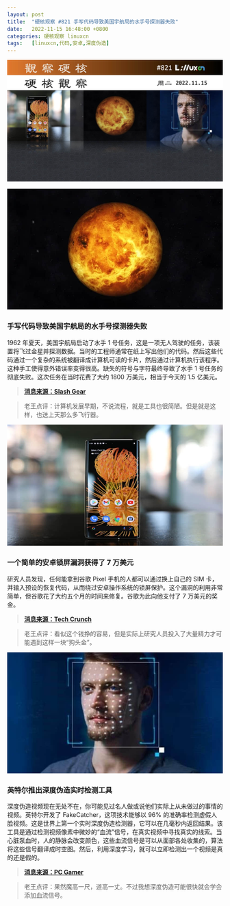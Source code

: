 ```yaml
---
layout: post
title:	"硬核观察 #821 手写代码导致美国宇航局的水手号探测器失败"
date:	2022-11-15 16:48:00 +0800 
categories:	硬核观察 linuxcn 
tags:	[linuxcn,代码,安卓,深度伪造]
---
```



![](/Asserts/Images/album/202211/15/164648rncea6ga6are4knk.jpg)


![](/Asserts/Images/album/202211/15/164732p28iz73781e726h6.jpg)


### 手写代码导致美国宇航局的水手号探测器失败


1962 年夏天，美国宇航局启动了水手 1 号任务，这是一项无人驾驶的任务，该装置将飞过金星并探测数据。当时的工程师通常在纸上写出他们的代码。然后这些代码通过一个复杂的系统被翻译成计算机可读的卡片，然后通过计算机执行该程序。这种手工使得意外错误率变得很高。缺失的符号与字符最终导致了水手 1 号任务的彻底失败。这次任务在当时花费了大约 1800 万美元，相当于今天的 1.5 亿美元。



> 
> **[消息来源：Slash Gear](https://www.slashgear.com/1101785/this-simple-programing-error-cost-nasa-18-million/)**
> 
> 
> 



> 
> 老王点评：计算机发展早期，不说流程，就是工具也很简陋。但是就是这样，也送上天那么多飞行器。
> 
> 
> 


![](/Asserts/Images/album/202211/15/164658hqsu4a9du8uaqw0i.jpg)


### 一个简单的安卓锁屏漏洞获得了 7 万美元


研究人员发现，任何能拿到谷歌 Pixel 手机的人都可以通过换上自己的 SIM 卡，并输入预设的恢复代码，从而绕过安卓操作系统的锁屏保护。这个漏洞的利用非常简单，但谷歌花了大约五个月的时间来修复。谷歌为此向他支付了 7 万美元的奖金。



> 
> **[消息来源：Tech Crunch](https://techcrunch.com/2022/11/14/android-lock-screen-bypass-google-pixel/)**
> 
> 
> 



> 
> 老王点评：看似这个钱挣的容易，但是实际上研究人员投入了大量精力才可能遇到这样一块“狗头金”。
> 
> 
> 


![](/Asserts/Images/album/202211/15/164715on222a2x0za20bu2.jpg)


### 英特尔推出深度伪造实时检测工具


深度伪造视频现在无处不在，你可能见过名人做或说他们实际上从未做过的事情的视频。英特尔开发了 FakeCatcher，这项技术能够以 96% 的准确率检测虚假人脸视频。这是世界上第一个实时深度伪造检测器，它可以在几毫秒内返回结果。该工具是通过检测视频像素中微妙的“血流”信号，在真实视频中寻找真实的线索。当心脏泵血时，人的静脉会改变颜色，这些血流信号是可以从面部各处收集的，算法将这些信号翻译成时空图。然后，利用深度学习，就可以立即检测出一个视频是真的还是假的。



> 
> **[消息来源：PC Gamer](https://www.pcgamer.com/intels-fakecatcher-tech-can-detect-deepfakes-instantly-with-96-accuracy/)**
> 
> 
> 



> 
> 老王点评：果然魔高一尺，道高一丈。不过我想深度伪造可能很快就会学会添加血流信号。
> 
> 
>

